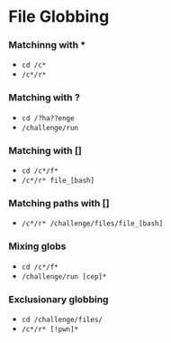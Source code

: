 # File Globbing
### Matchinng with *
- `cd /c*`
- `/c*/r*`
### Matching with ?
- `cd /?ha??enge`
- `/challenge/run`
### Matching with []
- `cd /c*/f*`
- `/c*/r* file_[bash]`
### Matching paths with []
- `/c*/r* /challenge/files/file_[bash]`
### Mixing globs 
- `cd /c*/f*`
- `/challenge/run [cep]*`
### Exclusionary globbing
- `cd /challenge/files/`
- `/c*/r* [!pwn]*`
